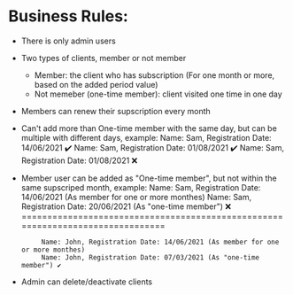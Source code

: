 # Business Rules:
- There is only admin users
- Two types of clients, member or not member
  * Member: the client who has subscription (For one month or more, based on the added period value)
  * Not memeber (one-time member): client visited one time in one day
- Members can renew their supscription every month
- Can't add more than One-time member with the same day, but can be multiple with different days, example:
           Name: Sam, Registration Date: 14/06/2021 ✔️
           Name: Sam, Registration Date: 01/08/2021 ✔️
           Name: Sam, Registration Date: 01/08/2021 ❌
           
- Member user can be added as "One-time member", but not within the same supscriped month, example:
           Name: Sam, Registration Date: 14/06/2021 (As member for one or more monthes)
           Name: Sam, Registration Date: 20/06/2021 (As "one-time member") ❌ 
           ===============================================================================
           
           Name: John, Registration Date: 14/06/2021 (As member for one or more monthes)
           Name: John, Registration Date: 07/03/2021 (As "one-time member") ✔️
           
- Admin can delete/deactivate clients
